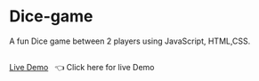 # Dice-game
A fun Dice game between 2 players using JavaScript, HTML,CSS.
##
[Live Demo](https://triffycodes.github.io/Dice-game/) &nbsp; :point_left: Click here for live Demo
